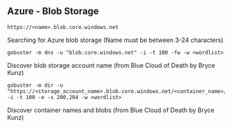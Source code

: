 ## Azure - Blob Storage

```
https://<name>.blob.core.windows.net
```

Searching for Azure blob storage (Name must be between 3-24 characters)

```
gobuster -m dns -u "blob.core.windows.net" -i -t 100 -fw -w <wordlist>
```

Discover blob storage account name (from Blue Cloud of Death by Bryce Kunz)

```
gobuster -m dir -u "https://<storage_account_name>.blob.core.windows.net/<container_name>/<blobname>" -i -t 100 -e -s 200,204 -w <wordlist>
```

Discover container names and blobs (from Blue Cloud of Death by Bryce Kunz)
